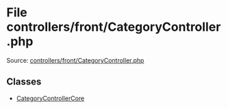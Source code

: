 File controllers/front/CategoryController.php
=========

Source: [controllers/front/CategoryController.php](https://github.com/PrestaShop/PrestaShop/blob/1.5.0.9/controllers/front/CategoryController.php)


Classes
-------

* [CategoryControllerCore](class.CategoryControllerCore.md)

